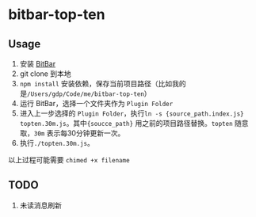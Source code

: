 # bitbar-top-ten

## Usage

1. 安装 [BitBar](https://github.com/matryer/bitbar/releases)
2. git clone 到本地
3. `npm install` 安装依赖，保存当前项目路径（比如我的是`/Users/gdp/Code/me/bitbar-top-ten`）
4. 运行 BitBar，选择一个文件夹作为 `Plugin Folder`
5. 进入上一步选择的 `Plugin Folder`，执行`ln -s {source_path.index.js} topten.30m.js`。其中`{soucce_path}` 用之前的项目路径替换。`topten` 随意取，`30m` 表示每30分钟更新一次。
6. 执行`./topten.30m.js`。

以上过程可能需要 `chimed +x filename`

## TODO

1. 未读消息刷新
